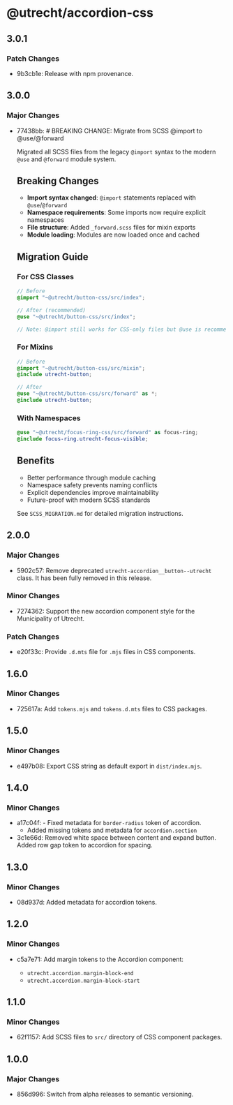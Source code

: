 # @utrecht/accordion-css

## 3.0.1

### Patch Changes

- 9b3cb1e: Release with npm provenance.

## 3.0.0

### Major Changes

- 77438bb: # BREAKING CHANGE: Migrate from SCSS @import to @use/@forward

  Migrated all SCSS files from the legacy `@import` syntax to the modern `@use` and `@forward` module system.

  ## Breaking Changes

  - **Import syntax changed**: `@import` statements replaced with `@use`/`@forward`
  - **Namespace requirements**: Some imports now require explicit namespaces
  - **File structure**: Added `_forward.scss` files for mixin exports
  - **Module loading**: Modules are now loaded once and cached

  ## Migration Guide

  ### For CSS Classes

  ```scss
  // Before
  @import "~@utrecht/button-css/src/index";

  // After (recommended)
  @use "~@utrecht/button-css/src/index";

  // Note: @import still works for CSS-only files but @use is recommended
  ```

  ### For Mixins

  ```scss
  // Before
  @import "~@utrecht/button-css/src/mixin";
  @include utrecht-button;

  // After
  @use "~@utrecht/button-css/src/forward" as *;
  @include utrecht-button;
  ```

  ### With Namespaces

  ```scss
  @use "~@utrecht/focus-ring-css/src/forward" as focus-ring;
  @include focus-ring.utrecht-focus-visible;
  ```

  ## Benefits

  - Better performance through module caching
  - Namespace safety prevents naming conflicts
  - Explicit dependencies improve maintainability
  - Future-proof with modern SCSS standards

  See `SCSS_MIGRATION.md` for detailed migration instructions.

## 2.0.0

### Major Changes

- 5902c57: Remove deprecated `utrecht-accordion__button--utrecht` class. It has been fully removed in this release.

### Minor Changes

- 7274362: Support the new accordion component style for the Municipality of Utrecht.

### Patch Changes

- e20f33c: Provide `.d.mts` file for `.mjs` files in CSS components.

## 1.6.0

### Minor Changes

- 725617a: Add `tokens.mjs` and `tokens.d.mts` files to CSS packages.

## 1.5.0

### Minor Changes

- e497b08: Export CSS string as default export in `dist/index.mjs`.

## 1.4.0

### Minor Changes

- a17c04f: - Fixed metadata for `border-radius` token of accordion.
  - Added missing tokens and metadata for `accordion.section`
- 3c1e66d: Removed white space between content and expand button.
  Added row gap token to accordion for spacing.

## 1.3.0

### Minor Changes

- 08d937d: Added metadata for accordion tokens.

## 1.2.0

### Minor Changes

- c5a7e71: Add margin tokens to the Accordion component:

  - `utrecht.accordion.margin-block-end`
  - `utrecht.accordion.margin-block-start`

## 1.1.0

### Minor Changes

- 62f1157: Add SCSS files to `src/` directory of CSS component packages.

## 1.0.0

### Major Changes

- 856d996: Switch from alpha releases to semantic versioning.
